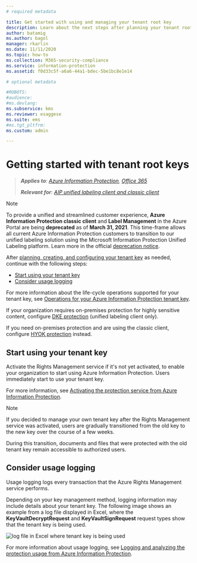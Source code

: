 ```yaml
---
# required metadata

title: Get started with using and managing your tenant root key
description: Learn about the next steps after planning your tenant root key management, including the default key generated by Microsoft and BYOK protection.
author: batamig
ms.author: bagol
manager: rkarlin
ms.date: 11/11/2020
ms.topic: how-to
ms.collection: M365-security-compliance
ms.service: information-protection
ms.assetid: f0d33c5f-a6a6-44a1-bdec-5be1bc8e1e14

# optional metadata

#ROBOTS:
#audience:
#ms.devlang:
ms.subservice: kms
ms.reviewer: esaggese
ms.suite: ems
#ms.tgt_pltfrm:
ms.custom: admin

---
```


# Getting started with tenant root keys

>***Applies to**: [Azure Information Protection](https://azure.microsoft.com/pricing/details/information-protection), [Office 365](https://download.microsoft.com/download/E/C/F/ECF42E71-4EC0-48FF-AA00-577AC14D5B5C/Azure_Information_Protection_licensing_datasheet_EN-US.pdf)*
>
>***Relevant for**: [AIP unified labeling client and classic client](faqs.md#whats-the-difference-between-the-azure-information-protection-classic-and-unified-labeling-clients)*

>[!NOTE] 
> To provide a unified and streamlined customer experience, **Azure Information Protection classic client** and **Label Management** in the Azure Portal are being **deprecated** as of **March 31, 2021**. This time-frame allows all current Azure Information Protection customers to transition to our unified labeling solution using the Microsoft Information Protection Unified Labeling platform. Learn more in the official [deprecation notice](https://aka.ms/aipclassicsunset).

After [planning, creating, and configuring your tenant key](plan-implement-tenant-key.md) as needed, continue with the following steps:

- [Start using your tenant key](#start-using-your-tenant-key)
- [Consider usage logging](#consider-usage-logging)

For more information about the life-cycle operations supported for your tenant key, see [Operations for your Azure Information Protection tenant key](./operations-tenant-key.md).

If your organization requires on-premises protection for highly sensitive content, configure [DKE protection](plan-implement-tenant-key.md#double-key-encryption-dke) (unified labeling client only).

If you need on-premises protection and are using the classic client, configure [HYOK protection](configure-adrms-restrictions.md) instead.
 

## Start using your tenant key

Activate the Rights Management service if it's not yet activated, to enable your organization to start using Azure Information Protection. Users immediately start to use your tenant key.

For more information, see [Activating the protection service from Azure Information Protection](./activate-service.md).

> [!NOTE]
> If you decided to manage your own tenant key after the Rights Management service was activated, users are gradually transitioned from the old key to the new key over the course of a few weeks.
>
>During this transition, documents and files that were protected with the old tenant key remain accessible to authorized users.

## Consider usage logging

Usage logging logs every transaction that the Azure Rights Management service performs.

Depending on your key management method, logging information may include details about your tenant key. The following image shows an example from a log file displayed in Excel, where the **KeyVaultDecryptRequest** and **KeyVaultSignRequest** request types show that the tenant key is being used.
    
![log file in Excel where tenant key is being used](./media/RMS_Logging.png)
    
For more information about usage logging, see [Logging and analyzing the protection usage from Azure Information Protection](./log-analyze-usage.md).
